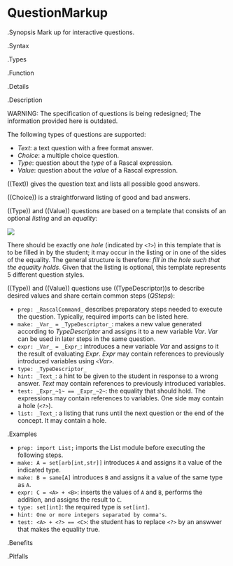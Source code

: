 # QuestionMarkup

.Synopsis
Mark up for interactive questions.

.Syntax

.Types

.Function

.Details

.Description

WARNING: The specification of questions is being redesigned; The information provided here is outdated.

The following types of questions are supported:

*  _Text_: a text question with a free format answer.
*  _Choice_: a multiple choice question.
*  _Type_: question about the _type_ of a Rascal expression.
*  _Value_: question about the _value_ of a Rascal expression.


((Text)) gives the question text and lists all possible good answers.

((Choice)) is a straightforward listing of good and bad answers.

((Type)) and ((Value)) questions are based on a template that consists of an optional _listing_ and an _equality_:

![]((Question.png))


There should be exactly one _hole_ (indicated by `<?>`) in this template that is to be filled in by the student; it may occur in the listing
or in one of the sides of the equality. The general structure is therefore: _fill in the hole such that the equality holds_.
Given that the listing is optional, this template represents 5 different question styles.

((Type)) and ((Value)) questions use ((TypeDescriptor))s to describe desired values and share certain common steps (_QSteps_):

* `prep: _RascalCommand_` describes preparatory steps needed to execute the question. Typically, required
  imports can be listed here.
* `make: _Var_ = _TypeDescriptor_`: makes a new value generated according to _TypeDescriptor_ and assigns it to a new variable _Var_.
  _Var_ can be used in later steps in the same question.
* `expr: _Var_ = _Expr_`: introduces a new variable _Var_ and assigns to it the result of evaluating _Expr_. 
   _Expr_ may contain references to previously introduced variables using `<`_Var_`>`.
* `type: _TypeDescriptor_`
* `hint: _Text_`: a hint to be given to the student in response to a wrong answer. _Text_ may contain references to previously introduced variables.
* `test: _Expr_~1~ == _Expr_~2~`: the equality that should hold. The expressions may contain references to variables. One side may contain a hole (`<?>`).
* `list: _Text_`: a listing that runs until the next question or the end of the concept. It may contain a hole.

.Examples

*  `prep: import List;` imports the List module before executing the following steps.
*  `make: A = set[arb[int,str]]` introduces `A` and assigns it a value of the indicated type.
*  `make: B = same[A]` introduces `B` and assigns it a value of the same type as `A`.
*  `expr: C = <A> + <B>`: inserts the values of `A` and `B`, performs the addition, and assigns the result to `C`.
*  `type: set[int]`: the required type is `set[int]`.
*  `hint: One or more integers separated by comma's`.
*  `test: <A> + <?> == <C>`: the student has to replace `<?>` by an answwer that makes the equality true.

.Benefits

.Pitfalls


